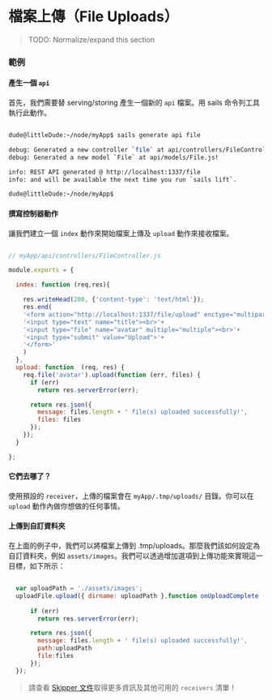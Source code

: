 # 檔案上傳（File Uploads）

> TODO: Normalize/expand this section

### 範例

#### 產生一個 `api`
首先，我們需要替 serving/storing 產生一個新的 `api` 檔案。用 sails 命令列工具執行此動作。

```sh

dude@littleDude:~/node/myApp$ sails generate api file

debug: Generated a new controller `file` at api/controllers/FileController.js!
debug: Generated a new model `File` at api/models/File.js!

info: REST API generated @ http://localhost:1337/file
info: and will be available the next time you run `sails lift`.

dude@littleDude:~/node/myApp$ 

```

#### 撰寫控制器動作

讓我們建立一個 `index` 動作來開始檔案上傳及 `upload` 動作來接收檔案。

```javascript 

// myApp/api/controllers/FileController.js

module.exports = {

  index: function (req,res){

    res.writeHead(200, {'content-type': 'text/html'});
    res.end(
    '<form action="http://localhost:1337/file/upload" enctype="multipart/form-data" method="post">'+
    '<input type="text" name="title"><br>'+
    '<input type="file" name="avatar" multiple="multiple"><br>'+
    '<input type="submit" value="Upload">'+
    '</form>'
    )
  },
  upload: function  (req, res) {
    req.file('avatar').upload(function (err, files) {
      if (err)
        return res.serverError(err);

      return res.json({
        message: files.length + ' file(s) uploaded successfully!',
        files: files
      });
    });
  }

};
```

#### 它們去哪了？
使用預設的 `receiver`，上傳的檔案會在 `myApp/.tmp/uploads/` 目錄。你可以在 `upload` 動作內做你想做的任何事情。

#### 上傳到自訂資料夾
在上面的例子中，我們可以將檔案上傳到 .tmp/uploads。那麼我們該如何設定為自訂資料夾，例如 `assets/images`。我們可以透過增加選項到上傳功能來實現這一目標，如下所示：
```javascript

  var uploadPath = './assets/images';
  uploadFile.upload({ dirname: uploadPath },function onUploadComplete (err, files) {             
                                                                              
      if (err) 
        return res.serverError(err);

      return res.json({
        message: files.length + ' file(s) uploaded successfully!',
        path:uploadPath
        file:files
      });
  });
```

> 請查看 [Skipper 文件](https://github.com/balderdashy/skipper)取得更多資訊及其他可用的 `receivers` 清單！



<docmeta name="uniqueID" value="fileuploads72947">
<docmeta name="displayName" value="File Uploads">
